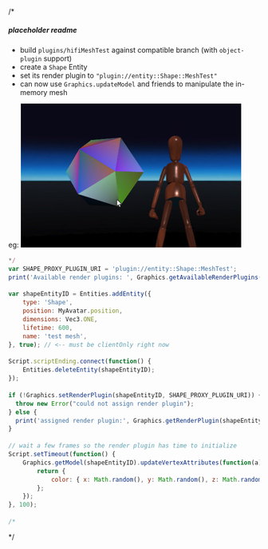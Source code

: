 /*

##### placeholder readme

* build `plugins/hifiMeshTest` against compatible branch (with `object-plugin` support)
* create a `Shape` Entity
* set its render plugin to `"plugin://entity::Shape::MeshTest"`
* can now use `Graphics.updateModel` and friends to manipulate the in-memory mesh

eg:
![screnshot](./readme.jpg)

```javascript
*/
var SHAPE_PROXY_PLUGIN_URI = 'plugin://entity::Shape::MeshTest';
print('Available render plugins: ', Graphics.getAvailableRenderPlugins());

var shapeEntityID = Entities.addEntity({
    type: 'Shape',
    position: MyAvatar.position,
    dimensions: Vec3.ONE,
    lifetime: 600,
    name: 'test mesh',
}, true); // <-- must be clientOnly right now

Script.scriptEnding.connect(function() {
    Entities.deleteEntity(shapeEntityID);
});

if (!Graphics.setRenderPlugin(shapeEntityID, SHAPE_PROXY_PLUGIN_URI)) {
  throw new Error("could not assign render plugin");
} else {
  print('assigned render plugin:', Graphics.getRenderPlugin(shapeEntityID));
}

// wait a few frames so the render plugin has time to initialize
Script.setTimeout(function() {
    Graphics.getModel(shapeEntityID).updateVertexAttributes(function(a) {
        return {
            color: { x: Math.random(), y: Math.random(), z: Math.random() },
        };
    });
}, 100);

/*
```
*/
